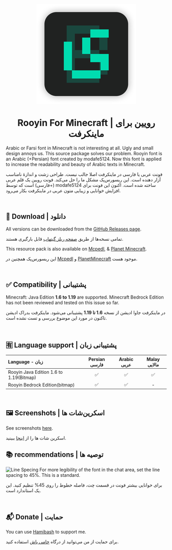 
<p align="center">
    <img src="pack.png" />
    <h1 align="center">Rooyin For Minecraft | رویین برای ماینکرفت</h1>
    

Arabic or Farsi font in Minecraft is not interesting at all. Ugly and small design annoys us. This source package solves our problem. Rooyin font is an Arabic (+Persian) font created by modafe5124. Now this font is applied to increase the readability and beauty of Arabic texts in Minecraft.

فونت عربی یا فارسی در ماینکرفت اصلا جالب نیست. طراحی زشت و اندازۀ نامناسب آزار دهنده است. این ریسورس‌پک مشکل ما را حل می‌کند. فونت رویین یک قلم عربی (+فارسی) است که توسط modafe5124 ساخته شده است. اکنون این فونت برای افزایش خوانایی و زیبایی متون عربی در ماینکرفت بکار می‌رود.


‌
‌
## 🔗 Download | دانلود

All versions can be downloaded from the [GitHub Releases page](https://github.com/modafe5124/Rooyin-Minecraft/releases).

تمامی نسخه‌ها از طریق [صفحه ریلز گیتهاب](https://github.com/modafe5124/Rooyin-Minecraft/releases) قابل بارگیری هستند.

This resource pack is also available on [Mcpedl](https://mcpedl.com/rooyin-font), & [Planet Minecraft](https://www.planetminecraft.com/texture-pack/rooyin-font).

این ریسورس‌پک همچنین در [Mcpedl](https://mcpedl.com/rooyin-font) و [PlanetMinecraft](https://www.planetminecraft.com/texture-pack/rooyin-font) موجود هست.


‌
‌
## ✅ Compatibility | پشتیبانی

Minecraft: Java Edition **1.6 to 1.19** are supported. Minecraft Bedrock Edition has not been reviewed and tested on this issue so far.

در ماینکرفت جاوا ادیشن از نسخه **1.6 تا 1.19** پشتیبانی می‌شود. ماینکرفت بدراک ادیشن تاکنون در مورد این موضوع بررسی و تست نشده است.

‌
‌
## 🈶 Language support | پشتیبانی زبان


| Language - زبان                                                                                                 | Persian فارسی | Arabic عربی | Malay مالایی |
| :-------------------------------------------------------------------------------------------------------------- | :--: | :--: | :--: |
| Rooyin Java Edition 1.6 to 1.19(Bitmap)                                                                         |  ✅  |  ✅  |  ✅  |
| Rooyin Bedrock Edition(bitmap)                                                                                  |  ✅  |  ✅  |  -  |

‌
‌
## 🖼 Screenshots | اسکرین‌شات ها
See screenshots [here](https://github.com/modafe5124/Rooyin-in-minecraft/blob/main/Screenshot.md#rooyin-be-and-rooyin-jebitmap).

اسکرین شات ها را از [اینجا](https://github.com/modafe5124/Rooyin-in-minecraft/blob/main/Screenshot.md#rooyin-be-and-rooyin-jebitmap) ببینید.
‌
‌
## 📚 recommendations | توصیه ها
![Line Specing](https://user-images.githubusercontent.com/100155793/231354349-573ad209-6c25-4acc-83b0-e829fa740b65.png)
For more legibility of the font in the chat area, set the line spacing to 45%. This is a standard.

برای خوانایی بیشتر فونت در قسمت چت، فاصله خطوط را روی 45% تنظیم کنید. این یک استاندارد است.

‌
‌
## 📬 Donate | حمایت
You can use [Hamibash](https://hamibash.com/modafefont) to support me.

برای حمایت از من می‌توانید از درگاه [حامی باش](https://hamibash.com/modafefont) استفاده کنید. 
